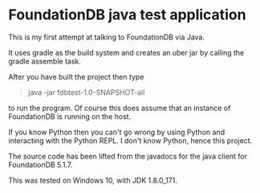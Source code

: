 # FoundationDB java test application

This is my first attempt at talking to FoundationDB via Java.

It uses gradle as the build system and creates an uber jar by calling the gradle assemble task.

After you have built the project then type
> java -jar fdbtest-1.0-SNAPSHOT-all

to run the program. Of course this does assume that an instance of FoundationDB is running on the host.

If you know Python then you can't go wrong by using Python and interacting with the Python REPL. I don't know Python, hence this project.

The source code has been lifted from the javadocs for the java client for FoundationDB 5.1.7.

This was tested on Windows 10, with JDK 1.8.0_171.